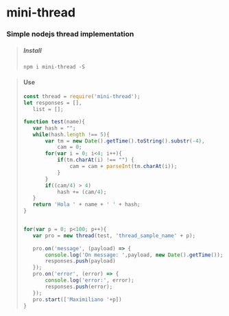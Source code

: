 # mini-thread

### Simple nodejs thread implementation
>##### Install
>``npm i mini-thread -S``

>#### Use
>```javascript
>const thread = require('mini-thread');
>let responses = [],
>    list = [];
>
>function test(name){
>    var hash = "";
>    while(hash.length !== 5){
>        var tm = new Date().getTime().toString().substr(-4),
>            cam = 0;
>        for(var i = 0; i<4; i++){
>            if(tm.charAt(i) !== "") {
>                cam = cam + parseInt(tm.charAt(i));
>            }
>        }
>        if((cam/4) > 4)
>            hash += (cam/4);
>    } 
>    return 'Hola ' + name + ' ' + hash;
>}
>
>
>for(var p = 0; p<100; p++){
>    var pro = new thread(test, 'thread_sample_name' + p);
>    
>    pro.on('message', (payload) => {
>        console.log('On message: ',payload, new Date().getTime());
>        responses.push(payload)
>    });
>    pro.on('error', (error) => {
>        console.log('error:', error);
>        responses.push(error);
>    });
>    pro.start(['Maximiliano '+p])
>}

